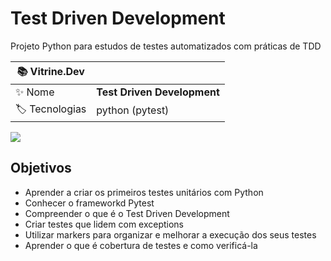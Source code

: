 # Test Driven Development

Projeto Python para estudos de testes automatizados com práticas de TDD

| :books: Vitrine.Dev |     |
| -------------  | --- |
| :sparkles: Nome        | **Test Driven Development**
| :label: Tecnologias | python (pytest)

<!-- Inserir imagem com a #vitrinedev ao final do link -->
![](https://vitrinedev.s3.amazonaws.com/pytest.png#vitrinedev)

## Objetivos
- Aprender a criar os primeiros testes unitários com Python
- Conhecer o frameworkd Pytest
- Compreender o que é o Test Driven Development
- Criar testes que lidem com exceptions
- Utilizar markers para organizar e melhorar a execução dos seus testes
- Aprender o que é cobertura de testes e como verificá-la

